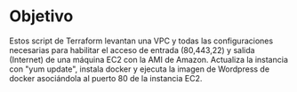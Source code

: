 # Objetivo
Estos script de Terraform levantan una VPC y todas las configuraciones necesarias para habilitar el acceso de entrada (80,443,22) y salida (Internet) de una máquina EC2 con la AMI de Amazon. Actualiza la instancia con "yum update", instala docker y ejecuta la imagen de Wordpress de docker asociándola al puerto 80 de la instancia EC2. 